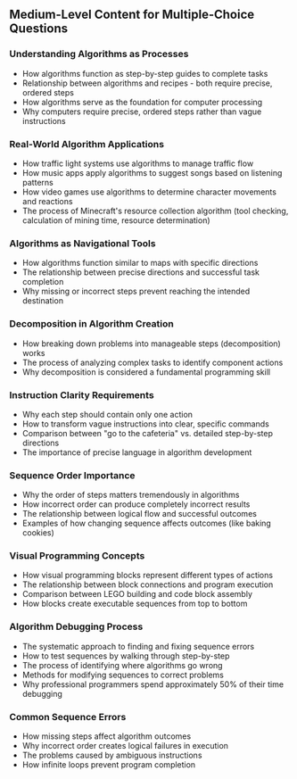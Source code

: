## Medium-Level Content for Multiple-Choice Questions

### Understanding Algorithms as Processes
- How algorithms function as step-by-step guides to complete tasks
- Relationship between algorithms and recipes - both require precise, ordered steps
- How algorithms serve as the foundation for computer processing
- Why computers require precise, ordered steps rather than vague instructions

### Real-World Algorithm Applications
- How traffic light systems use algorithms to manage traffic flow
- How music apps apply algorithms to suggest songs based on listening patterns
- How video games use algorithms to determine character movements and reactions
- The process of Minecraft's resource collection algorithm (tool checking, calculation of mining time, resource determination)

### Algorithms as Navigational Tools
- How algorithms function similar to maps with specific directions
- The relationship between precise directions and successful task completion
- Why missing or incorrect steps prevent reaching the intended destination

### Decomposition in Algorithm Creation
- How breaking down problems into manageable steps (decomposition) works
- The process of analyzing complex tasks to identify component actions
- Why decomposition is considered a fundamental programming skill

### Instruction Clarity Requirements
- Why each step should contain only one action
- How to transform vague instructions into clear, specific commands
- Comparison between "go to the cafeteria" vs. detailed step-by-step directions
- The importance of precise language in algorithm development

### Sequence Order Importance
- Why the order of steps matters tremendously in algorithms
- How incorrect order can produce completely incorrect results
- The relationship between logical flow and successful outcomes
- Examples of how changing sequence affects outcomes (like baking cookies)

### Visual Programming Concepts
- How visual programming blocks represent different types of actions
- The relationship between block connections and program execution
- Comparison between LEGO building and code block assembly
- How blocks create executable sequences from top to bottom

### Algorithm Debugging Process
- The systematic approach to finding and fixing sequence errors
- How to test sequences by walking through step-by-step
- The process of identifying where algorithms go wrong
- Methods for modifying sequences to correct problems
- Why professional programmers spend approximately 50% of their time debugging

### Common Sequence Errors
- How missing steps affect algorithm outcomes
- Why incorrect order creates logical failures in execution
- The problems caused by ambiguous instructions
- How infinite loops prevent program completion
